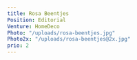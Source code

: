 ```yaml
---
title: Rosa Beentjes
Position: Editorial
Venture: HomeDeco
Photo: "/uploads/rosa-beentjes.jpg"
Photo2x: "/uploads/rosa-beentjes@2x.jpg"
prio: 2
---
```


